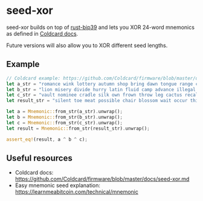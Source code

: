  # seed-xor

 seed-xor builds on top of [rust-bip39](https://github.com/rust-bitcoin/rust-bip39/)
 and lets you XOR 24-word mnemonics as defined in [Coldcard docs](https://github.com/Coldcard/firmware/blob/master/docs/seed-xor.md).


 Future versions will also allow you to XOR different seed lengths.


 ## Example

 ```rust
 // Coldcard example: https://github.com/Coldcard/firmware/blob/master/docs/seed-xor.md
 let a_str = "romance wink lottery autumn shop bring dawn tongue range crater truth ability miss spice fitness easy legal release recall obey exchange recycle dragon room";
 let b_str = "lion misery divide hurry latin fluid camp advance illegal lab pyramid unaware eager fringe sick camera series noodle toy crowd jeans select depth lounge";
 let c_str = "vault nominee cradle silk own frown throw leg cactus recall talent worry gadget surface shy planet purpose coffee drip few seven term squeeze educate";
 let result_str = "silent toe meat possible chair blossom wait occur this worth option bag nurse find fish scene bench asthma bike wage world quit primary indoor";

 let a = Mnemonic::from_str(a_str).unwrap();
 let b = Mnemonic::from_str(b_str).unwrap();
 let c = Mnemonic::from_str(c_str).unwrap();
 let result = Mnemonic::from_str(result_str).unwrap();

 assert_eq!(result, a ^ b ^ c);
 ```

 ## Useful resources
 - Coldcard docs: https://github.com/Coldcard/firmware/blob/master/docs/seed-xor.md
 - Easy mnemonic seed explanation: https://learnmeabitcoin.com/technical/mnemonic
